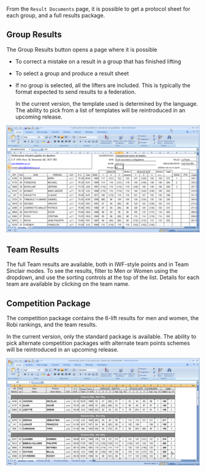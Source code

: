From the `Result Documents` page, it is possible to get a protocol sheet for each group, and a full results package.

## Group Results

The Group Results button opens a page where it is possible

- To correct a mistake on a result in a group that has finished lifting

- To select a group and produce a result sheet

- If no group is selected, all the lifters are included.  This is typically the format expected to send results to a federation.

  In the current version, the template used is determined by the language.  The ability to pick from a list of templates will be reintroduced in an upcoming release.

![SessionResults](img/Documents/SessionResults.png)

## Team Results

The full Team results are available, both in IWF-style points and in Team Sinclair modes.
To see the results, filter to Men or Women using the dropdown, and use the sorting controls at the top of the list.
Details for each team are available by clicking on the team name.


## Competition Package

The competition package contains the 6-lift results for men and women, the Robi rankings, and the team results.

In the current version, only the standard package is available. The ability to pick alternate competition packages with alternate team points schemes will be reintroduced in an upcoming release.

![CompetitionBook](img/Documents/CompetitionBook.png)